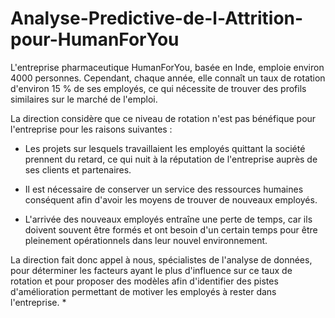 # Analyse-Predictive-de-l-Attrition-pour-HumanForYou
L'entreprise pharmaceutique HumanForYou, basée en Inde, emploie environ 4000 personnes. Cependant, chaque année, elle connaît un taux de rotation d'environ 15 % de ses employés, ce qui nécessite de trouver des profils similaires sur le marché de l'emploi.

La direction considère que ce niveau de rotation n'est pas bénéfique pour l'entreprise pour les raisons suivantes :

- Les projets sur lesquels travaillaient les employés quittant la société prennent du retard, ce qui nuit à la réputation de l'entreprise auprès de ses clients et partenaires.

- Il est nécessaire de conserver un service des ressources humaines conséquent afin d'avoir les moyens de trouver de nouveaux employés.

- L'arrivée des nouveaux employés entraîne une perte de temps, car ils doivent souvent être formés et ont besoin d'un certain temps pour être pleinement opérationnels dans leur nouvel environnement.

La direction fait donc appel à nous, spécialistes de l'analyse de données, pour déterminer les facteurs ayant le plus d'influence sur ce taux de rotation et pour proposer des modèles afin d'identifier des pistes d'amélioration permettant de motiver les employés à rester dans l'entreprise.
*
  
